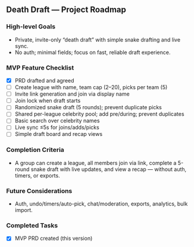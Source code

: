 ## Death Draft — Project Roadmap

### High-level Goals
- Private, invite-only “death draft” with simple snake drafting and live sync.
- No auth; minimal fields; focus on fast, reliable draft experience.

### MVP Feature Checklist
- [x] PRD drafted and agreed
- [ ] Create league with name, team cap (2–20), picks per team (5)
- [ ] Invite link generation and join via display name
- [ ] Join lock when draft starts
- [ ] Randomized snake draft (5 rounds); prevent duplicate picks
- [ ] Shared per-league celebrity pool; add pre/during; prevent duplicates
- [ ] Basic search over celebrity names
- [ ] Live sync ≤5s for joins/adds/picks
- [ ] Simple draft board and recap views

### Completion Criteria
- A group can create a league, all members join via link, complete a 5-round snake draft with live updates, and view a recap — without auth, timers, or exports.

### Future Considerations
- Auth, undo/timers/auto-pick, chat/moderation, exports, analytics, bulk import.

### Completed Tasks
- [x] MVP PRD created (this version)



